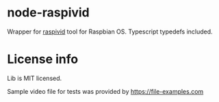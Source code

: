 # node-raspivid

Wrapper for [raspivid](https://www.raspberrypi.org/documentation/usage/camera/raspicam/raspivid.md) tool
for Raspbian OS. Typescript typedefs included.

# License info
Lib is MIT licensed.

Sample video file for tests was provided by https://file-examples.com
